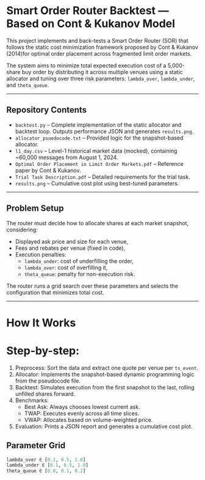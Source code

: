# Smart Order Router Backtest — Based on Cont & Kukanov Model

This project implements and back-tests a Smart Order Router (SOR) that follows the static cost minimization framework proposed by Cont & Kukanov (2014)for optimal order placement across fragmented limit order markets.

The system aims to minimize total expected execution cost of a 5,000-share buy order by distributing it across multiple venues using a static allocator and tuning over three risk parameters: `lambda_over`, `lambda_under`, and `theta_queue`.

---

## Repository Contents

- `backtest.py` – Complete implementation of the static allocator and backtest loop. Outputs performance JSON and generates `results.png`.
- `allocator_psuedocode.txt` – Provided logic for the snapshot-based allocator.
- `l1_day.csv` – Level-1 historical market data (mocked), containing ~60,000 messages from August 1, 2024.
- `Optimal Order Placement in Limit Order Markets.pdf` – Reference paper by Cont & Kukanov.
- `Trial Task Description.pdf` – Detailed requirements for the trial task.
- `results.png` – Cumulative cost plot using best-tuned parameters.

---

## Problem Setup

The router must decide how to allocate shares at each market snapshot, considering:
- Displayed ask price and size for each venue,
- Fees and rebates per venue (fixed in code),
- Execution penalties:
  - `lambda_under`: cost of underfilling the order,
  - `lambda_over`: cost of overfilling it,
  - `theta_queue`: penalty for non-execution risk.

The router runs a grid search over these parameters and selects the configuration that minimizes total cost.

---

# How It Works

# Step-by-step:
1. Preprocess: Sort the data and extract one quote per venue per `ts_event`.
2. Allocator: Implements the snapshot-based dynamic programming logic from the pseudocode file.
3. Backtest: Simulates execution from the first snapshot to the last, rolling unfilled shares forward.
4. Benchmarks:
   - Best Ask: Always chooses lowest current ask.
   - TWAP: Executes evenly across all time slices.
   - VWAP: Allocates based on volume-weighted price.
5. Evaluation: Prints a JSON report and generates a cumulative cost plot.


## Parameter Grid

```python
lambda_over ∈ [0.1, 0.5, 1.0]
lambda_under ∈ [0.1, 0.5, 1.0]
theta_queue ∈ [0.0, 0.1, 0.2]
